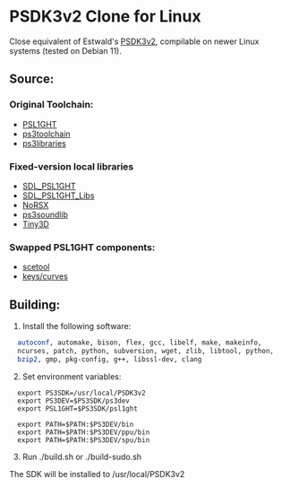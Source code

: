 # PSDK3v2 Clone for Linux

Close equivalent of Estwald's [PSDK3v2](https://github.com/Estwald/PSDK3v2), compilable on newer Linux systems (tested on Debian 11).

## Source:

### Original Toolchain:

- [PSL1GHT](https://github.com/rhynec/PSL1GHT/tree/f1f2e0fda566e91a8653f6b7da03786e97cb5ef4)
- [ps3toolchain](https://github.com/rhynec/ps3toolchain/tree/16fc338f42525c256b92316d5610ca5f584994aa)
- [ps3libraries](https://github.com/rhynec/ps3libraries/tree/7b98ba636c63c08815227b5c24adcbe9c89283e5)

### Fixed-version local libraries

- [SDL_PSL1GHT](https://github.com/zeldin/SDL_PSL1GHT/tree/a51a7d43cb0df061ad8249d67914d9ac31ac29e9)
- [SDL_PSL1GHT_Libs](https://github.com/zeldin/SDL_PSL1GHT_Libs/tree/e18abb0d928c3410756cd8d52da64175289beb0d)
- [NoRSX](https://github.com/wargio/NoRSX/tree/f8519cd7c4d1f64d38b7621afcb4b4efbd37dbbc)
- [ps3soundlib](https://github.com/rhynec/ps3soundlib/tree/a42a75df53f4d6d1dbf20cd7694ef3634e4e96e8)
- [Tiny3D](https://github.com/rhynec/Tiny3D/tree/d8e5347f2bfdaef70998c04db1eeb22224d9b3a1)

### Swapped PSL1GHT components:

- [scetool](https://github.com/wargio/scetool/tree/7c7f0cbd402de18dd02ad5d63dcfbc2e49e7cd34)
- [keys/curves](https://github.com/rhynec/PS3-Keys/tree/1d195fe657f65e7ef2975deeabe89cfe78598746)

## Building:

  1) Install the following software:
```bash
  autoconf, automake, bison, flex, gcc, libelf, make, makeinfo,
  ncurses, patch, python, subversion, wget, zlib, libtool, python,
  bzip2, gmp, pkg-config, g++, libssl-dev, clang
```

  2) Set environment variables:
```
  export PS3SDK=/usr/local/PSDK3v2
  export PS3DEV=$PS3SDK/ps3dev
  export PSL1GHT=$PS3SDK/psl1ght

  export PATH=$PATH:$PS3DEV/bin
  export PATH=$PATH:$PS3DEV/ppu/bin
  export PATH=$PATH:$PS3DEV/spu/bin
```

  3) Run ./build.sh or ./build-sudo.sh
  
  The SDK will be installed to /usr/local/PSDK3v2
